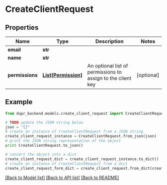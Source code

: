 # CreateClientRequest


## Properties
Name | Type | Description | Notes
------------ | ------------- | ------------- | -------------
**email** | **str** |  | 
**name** | **str** |  | 
**permissions** | [**List[Permission]**](Permission.md) | An optional list of permissions to assign to the client key | [optional] 

## Example

```python
from dupr_backend.models.create_client_request import CreateClientRequest

# TODO update the JSON string below
json = "{}"
# create an instance of CreateClientRequest from a JSON string
create_client_request_instance = CreateClientRequest.from_json(json)
# print the JSON string representation of the object
print CreateClientRequest.to_json()

# convert the object into a dict
create_client_request_dict = create_client_request_instance.to_dict()
# create an instance of CreateClientRequest from a dict
create_client_request_form_dict = create_client_request.from_dict(create_client_request_dict)
```
[[Back to Model list]](../README.md#documentation-for-models) [[Back to API list]](../README.md#documentation-for-api-endpoints) [[Back to README]](../README.md)


